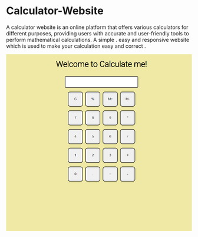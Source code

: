 # Calculator-Website
A calculator website is an online platform that offers various calculators for different purposes, providing users with accurate and user-friendly tools to perform mathematical calculations.
A simple . easy and responsive website which is used to make your calculation easy and correct .

![image](https://github.com/Akshat-Rwt/Calculator-Website/blob/main/calculator.png)
